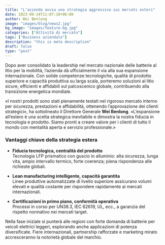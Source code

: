 ```yaml
---
title: "L’azienda avvia una strategia aggressiva sui mercati esteri"
date: 2023-09-24T11:07:10+06:00
author: Wei Benlong
image: "images/blog/news2.jpg"
bg_image: "images/feature-bg.jpg"
categories: ["Attività di mercato"]
tags: ["Business aziendale"]
description: "this is meta description"
draft: false
type: "post"
---
```


Dopo aver consolidato la leadership nel mercato nazionale delle batterie al litio per la mobilità, l’azienda dà ufficialmente il via alla sua espansione internazionale. Con solide competenze tecnologiche, qualità di prodotto superiore e capacità produttiva su larga scala, porteremo soluzioni al litio sicure, efficienti e affidabili sul palcoscenico globale, contribuendo alla transizione energetica mondiale.

<!--more-->

«I nostri prodotti sono stati pienamente testati nel rigoroso mercato interno per sicurezza, prestazioni e affidabilità, ottenendo l’approvazione dei clienti strategici», ha sottolineato il Direttore Generale **Wei Benlong**. «L’espansione all’estero è una scelta strategica inevitabile e dimostra la nostra fiducia in tecnologia e prodotto. Siamo pronti a creare valore per i clienti di tutto il mondo con mentalità aperta e servizio professionale.»

### Vantaggi chiave della strategia estera

- **Fiducia tecnologica, centralità del prodotto**  
  Tecnologia LFP prismatico con guscio in alluminio: alta sicurezza, lunga vita, ampio intervallo termico, forte coerenza; piena rispondenza alle richieste globali.

- **Lean manufacturing intelligente, capacità garantita**  
  Linee produttive automatizzate di livello superiore assicurano volumi elevati e qualità costante per rispondere rapidamente ai mercati internazionali.

- **Certificazioni in primo piano, conformità operativa**  
  Processi in corso per UN38.3, IEC 62619, UL, ecc., a garanzia del rispetto normativo nei mercati target.

Nella fase iniziale si punterà alle regioni con forte domanda di batterie per veicoli elettrici leggeri, esplorando anche applicazioni di potenza diversificate. Fiere internazionali, partnership rafforzate e marketing mirato accresceranno la notorietà globale del marchio.
